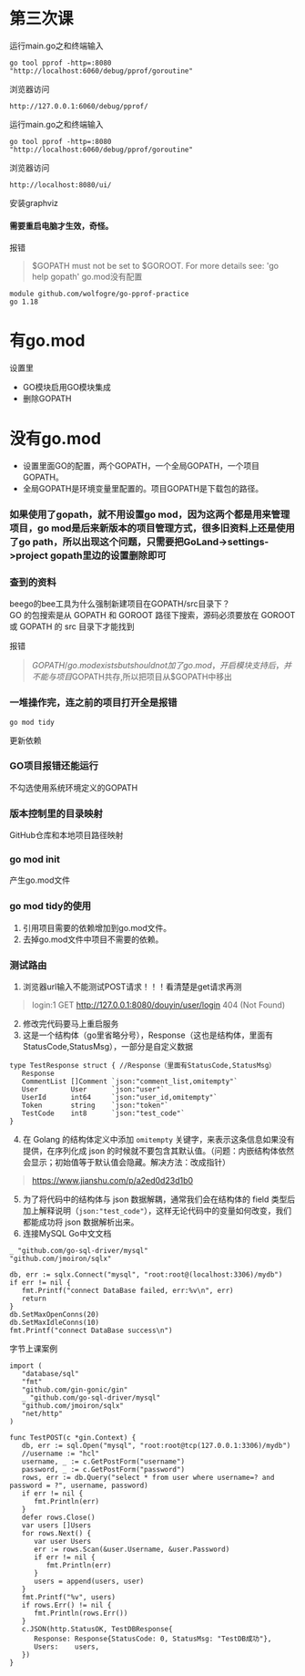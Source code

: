 # 第三次课

运行main.go之和终端输入
```
go tool pprof -http=:8080 "http://localhost:6060/debug/pprof/goroutine"
```
浏览器访问

```
http://127.0.0.1:6060/debug/pprof/
```
运行main.go之和终端输入

```
go tool pprof -http=:8080 "http://localhost:6060/debug/pprof/goroutine"

```
浏览器访问

```
http://localhost:8080/ui/
```
安装graphviz
#### 需要重启电脑才生效，奇怪。



报错
>  $GOPATH must not be set to $GOROOT. For more details see: 'go help gopath'
>  go.mod没有配置
```
module github.com/wolfogre/go-pprof-practice
go 1.18
```
# 有go.mod
设置里
- GO模块启用GO模块集成
- 删除GOPATH
# 没有go.mod
- 设置里面GO的配置，两个GOPATH，一个全局GOPATH，一个项目GOPATH。
- 全局GOPATH是环境变量里配置的。项目GOPATH是下载包的路径。
### 如果使用了gopath，就不用设置go mod，因为这两个都是用来管理项目，go mod是后来新版本的项目管理方式，很多旧资料上还是使用了go path，所以出现这个问题，只需要把GoLand->settings->project gopath里边的设置删除即可


### 查到的资料
beego的bee工具为什么强制新建项目在GOPATH/src目录下？<br>
GO 的包搜索是从 GOPATH 和 GOROOT 路径下搜索，源码必须要放在 GOROOT 或 GOPATH 的 src 目录下才能找到

报错
> $GOPATH/go.mod exists but should not
> 加了go.mod，开启模块支持后，并不能与项目$GOPATH共存,所以把项目从$GOPATH中移出


### 一堆操作完，连之前的项目打开全是报错
```
go mod tidy
```
更新依赖
### GO项目报错还能运行
不勾选使用系统环境定义的GOPATH
### 版本控制里的目录映射
GitHub仓库和本地项目路径映射

### go mod init
产生go.mod文件

### go mod tidy的使用

1.  引用项目需要的依赖增加到go.mod文件。
1.  去掉go.mod文件中项目不需要的依赖。

### 测试路由

1. 浏览器url输入不能测试POST请求！！！看清楚是get请求再测

>login:1 GET http://127.0.0.1:8080/douyin/user/login 404 (Not Found)

2. 修改完代码要马上重启服务
3. 这是一个结构体（go里省略分号），Response（这也是结构体，里面有StatusCode,StatusMsg），一部分是自定义数据

```
type TestResponse struct { //Response（里面有StatusCode,StatusMsg）
   Response
   CommentList []Comment `json:"comment_list,omitempty"`
   User        User      `json:"user"`
   UserId      int64     `json:"user_id,omitempty"`
   Token       string    `json:"token"`
   TestCode    int8      `json:"test_code"`
}
```

4. 在 Golang 的结构体定义中添加 `omitempty` 关键字，来表示这条信息如果没有提供，在序列化成 json 的时候就不要包含其默认值。（问题：内嵌结构体依然会显示；初始值等于默认值会隐藏。解决方法：改成指针）

> https://www.jianshu.com/p/a2ed0d23d1b0

5. 为了将代码中的结构体与 json 数据解耦，通常我们会在结构体的 field 类型后加上解释说明（`json:"test_code"`），这样无论代码中的变量如何改变，我们都能成功将 json 数据解析出来。
6. 连接MySQL
   Go中文文档

```
_ "github.com/go-sql-driver/mysql"
"github.com/jmoiron/sqlx"
```

```
db, err := sqlx.Connect("mysql", "root:root@(localhost:3306)/mydb")
if err != nil {
   fmt.Printf("connect DataBase failed, err:%v\n", err)
   return
}
db.SetMaxOpenConns(20)
db.SetMaxIdleConns(10)
fmt.Printf("connect DataBase success\n")
```

字节上课案例

```
import (
   "database/sql"
   "fmt"
   "github.com/gin-gonic/gin"
   _ "github.com/go-sql-driver/mysql"
   "github.com/jmoiron/sqlx"
   "net/http"
)
```

```
func TestPOST(c *gin.Context) {
   db, err := sql.Open("mysql", "root:root@tcp(127.0.0.1:3306)/mydb")
   //username := "hcl"
   username, _ := c.GetPostForm("username")
   password, _ := c.GetPostForm("password")
   rows, err := db.Query("select * from user where username=? and password = ?", username, password)
   if err != nil {
      fmt.Println(err)
   }
   defer rows.Close()
   var users []Users
   for rows.Next() {
      var user Users
      err := rows.Scan(&user.Username, &user.Password)
      if err != nil {
         fmt.Println(err)
      }
      users = append(users, user)
   }
   fmt.Printf("%v", users)
   if rows.Err() != nil {
      fmt.Println(rows.Err())
   }
   c.JSON(http.StatusOK, TestDBResponse{
      Response: Response{StatusCode: 0, StatusMsg: "TestDB成功"},
      Users:    users,
   })
}
```

# 